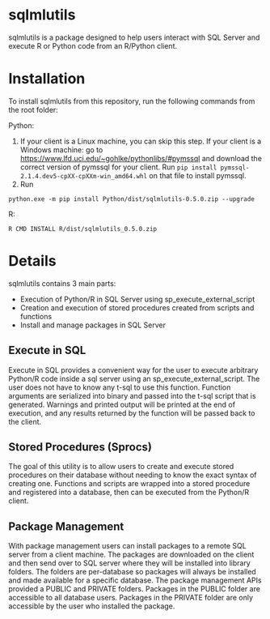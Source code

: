# sqlmlutils

sqlmlutils is a package designed to help users interact with SQL Server and execute R or Python code from an R/Python client. 

# Installation

To install sqlmlutils from this repository, run the following commands from the root folder:

Python:
1. If your client is a Linux machine, you can skip this step. If your client is a Windows machine: go to https://www.lfd.uci.edu/~gohlke/pythonlibs/#pymssql and download the correct version of pymssql for your client. Run ```pip install pymssql-2.1.4.dev5-cpXX-cpXXm-win_amd64.whl``` on that file to install pymssql.
2. Run
```
python.exe -m pip install Python/dist/sqlmlutils-0.5.0.zip --upgrade
```

R:
```
R CMD INSTALL R/dist/sqlmlutils_0.5.0.zip
```

# Details

sqlmlutils contains 3 main parts:
- Execution of Python/R in SQL Server using sp_execute_external_script
- Creation and execution of stored procedures created from scripts and functions
- Install and manage packages in SQL Server

## Execute in SQL

Execute in SQL provides a convenient way for the user to execute arbitrary Python/R code inside a sql server using an sp_execute_external_script. The user does not have to know any t-sql to use this function. Function arguments are serialized into binary and passed into the t-sql script that is generated. Warnings and printed output will be printed at the end of execution, and any results returned by the function will be passed back to the client. 

## Stored Procedures (Sprocs)

The goal of this utility is to allow users to create and execute stored procedures on their database without needing to know the exact syntax of creating one. Functions and scripts are wrapped into a stored procedure and registered into a database, then can be executed from the Python/R client.

## Package Management

With package management users can install packages to a remote SQL server from a client machine. The packages are downloaded on the client and then send over to SQL server where they will be installed into library folders. The folders are per-database so packages will always be installed and made available for a specific database. The package management APIs provided a PUBLIC and PRIVATE folders. Packages in the PUBLIC folder are accessible to all database users. Packages in the PRIVATE folder are only accessible by the user who installed the package.

